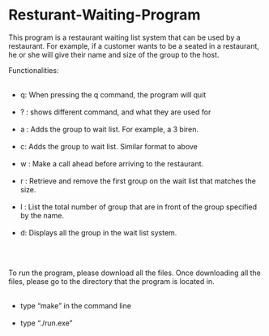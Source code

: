 # Resturant-Waiting-Program

This program is a restaurant waiting list system that can be used by a restaurant. For example, if a customer wants to be a seated in a restaurant, he or she will give their name and size of the group to the host. 


Functionalities:
 <ul> 
 <br> <li> q: When pressing the q command, the program will quit </br> </li>
 <br> <li>	? : shows different command, and what they are used for </br> </li>
 <br> <li> a <size><name>: Adds the group to wait list. For example, a 3 biren. </br> </li>
 <br> <li> c: <size><name> Adds the group to wait list. Similar format to above </br> </li>
 <br> <li>	w <name> : Make a call ahead before arriving to the restaurant. </br> </li>
 <br> <li>	r  <size> : Retrieve and remove the first group on the wait list that matches the size. </br> </li>
 <br> <li>	l <name> : List the total number of group that are in front of the group specified by the name. </br> </li>
 <br> <li>	d: Displays all the group in the wait list system. </br> </li>
</ul>
<br>
</br>

<p> To run the program, please download all the files. Once downloading all the files, please go to the directory that the program is located in. </p>
<ul>
<br> <li> type “make” in the command line </br> </li>
<br> <li> type “./run.exe” </br> </li>
	
</ul>
